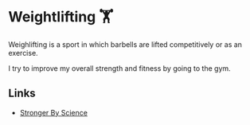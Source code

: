 # Weightlifting 🏋️

Weighlifting is a sport in which barbells are lifted competitively or as an exercise.

I try to improve my overall strength and fitness by going to the gym.

## Links

- [Stronger By Science](https://www.strongerbyscience.com/#)
